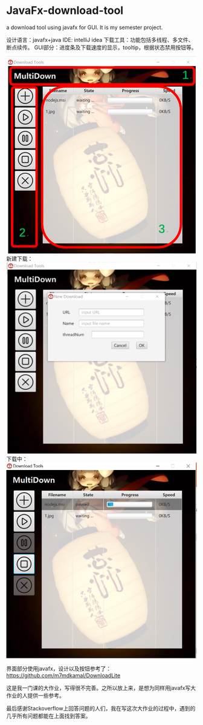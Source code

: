 # JavaFx-download-tool
a download tool using javafx for GUI. It is my semester project.

设计语言：javafx+java
IDE: intelliJ idea
下载工具：功能包括多线程、多文件、断点续传。
GUI部分：进度条及下载速度的显示，tooltip，根据状态禁用按钮等。

![Alt text](./res/3.png)
新建下载：
![Alt text](./res/1.png)
下载中：
![Alt text](./res/2.png)

界面部分使用javafx，设计以及按钮参考了：https://github.com/m7mdkamal/DownloadLite

这是我一门课的大作业，写得很不完善。之所以放上来，是想为同样用javafx写大作业的人提供一些参考。

最后感谢Stackoverflow上回答问题的人们，我在写这次大作业的过程中，遇到的几乎所有问题都能在上面找到答案。
